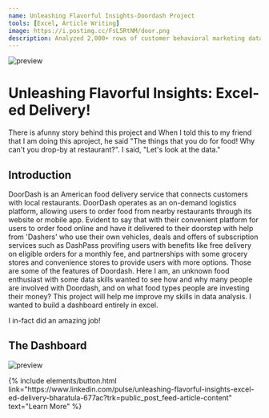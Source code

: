 ```yaml
---
name: Unleashing Flavorful Insights-Doordash Project
tools: [Excel, Article Writing]
image: https://i.postimg.cc/FsL5RtNM/door.png
description: Analyzed 2,000+ rows of customer behavioral marketing data in Excel using VLOOKUPS, Pivot Tables, and charts to evaluate campaign success levels.
---
```


![preview](https://www.sketchappsources.com/resources/source-image/movie-badges-jurajjurik.png)

# Unleashing Flavorful Insights: Excel-ed Delivery!

There is afunny story behind this project and When I told this to my friend that I am doing this aproject, he said "The things that you do for food! Why can't you drop-by at restaurant?". I said, "Let's look at the data." 

## Introduction

DoorDash is an American food delivery service that connects customers with local restaurants. DoorDash operates as an on-demand logistics platform, allowing users to order food from nearby restaurants through its website or mobile app. Evident to say that with their convenient platform for users to order food online and have it delivered to their doorstep with help from 'Dashers' who use their own vehicles, deals and offers of subscription services such as DashPass provifing users with benefits like free delivery on eligible orders for a monthly fee, and partnerships with some grocery stores and convenience stores to provide users with more options. Those are some of the features of Doordash.
Here I am, an unknown food enthusiast with some data skills wanted to see how and why many people are involved with Doordash, and on what food types people are investing their money?
This project will help me improve my skills in data analysis. I wanted to build a dashboard entirely in excel.

I in-fact did an amazing job!

## The Dashboard

![preview](https://i.postimg.cc/BbbnVJLY/Screenshot-2024-01-18-192909.png)

<p class="text-center">
{% include elements/button.html link="https://www.linkedin.com/pulse/unleashing-flavorful-insights-excel-ed-delivery-bharatula-677ac?trk=public_post_feed-article-content" text="Learn More" %}
</p>
